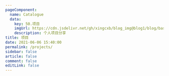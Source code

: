```yaml
---
pageComponent:
  name: Catalogue
  data:
    key: 50.项目
    imgUrl: https://cdn.jsdelivr.net/gh/xingcxb/blog_img@blog1/blog/basic/app.png
    description: 个人项目分享
title: 项目
date: 2021-06-06 15:40:00
permalink: /projects/
sidebar: false
article: false
comment: false
editLink: false
---
```

